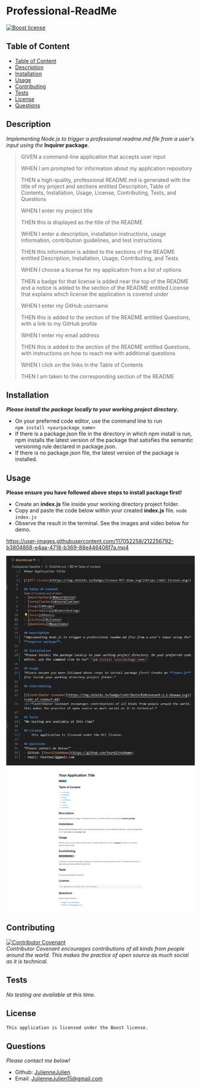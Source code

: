 # Professional-ReadMe

[![Boost license](https://img.shields.io/badge/license-Boost-blue.svg)](https://www.boost.org/LICENSE_1_0.txt)

## Table of Content
- [Table of Content](#table-of-content)
- [Description](#description)
- [Installation](#installation)
- [Usage](#usage)
- [Contributing](#contributing)
- [Tests](#tests)
- [License](#license)
- [Questions](#questions)

## Description
  *Implementing Node.js to trigger a professional readme.md file from a user's input using the* **Inquirer package**.
  
>GIVEN a command-line application that accepts user input
>
>WHEN I am prompted for information about my application repository
>
>THEN a high-quality, professional README.md is generated with the title of my project and sections entitled Description, Table of Contents, Installation, Usage, License, Contributing, Tests, and Questions
>
>WHEN I enter my project title
>
>THEN this is displayed as the title of the README
>
>WHEN I enter a description, installation instructions, usage information, contribution guidelines, and test instructions
>
>THEN this information is added to the sections of the README entitled Description, Installation, Usage, Contributing, and Tests
>
>WHEN I choose a license for my application from a list of options
>
>THEN a badge for that license is added near the top of the README and a notice is added to the section of the README entitled License that explains which license the application is covered under
>
>WHEN I enter my GitHub username
>
>THEN this is added to the section of the README entitled Questions, with a link to my GitHub profile
>
>WHEN I enter my email address
>
>THEN this is added to the section of the README entitled Questions, with instructions on how to reach me with additional questions
>
>WHEN I click on the links in the Table of Contents
>
>THEN I am taken to the corresponding section of the README


## Installation
***Please install the package locally to your working project directory.*** 
- On your preferred code editor, use the command line to run  
`npm install <yourpackage_name>`
- If there is a package.json file in the directory in which npm install is run, npm installs the latest version of the package that satisfies the semantic versioning rule declared in package.json.
- If there is no package.json file, the latest version of the package is installed.



## Usage
**Please ensure you have followed above steps to install package first!**
- Create an **index.js** file inside your working directory project folder. 
- Copy and paste the code below within your created **index.js** file.
`node index.js`
- Observe the result in the terminal. See the images and video below for demo. 

https://user-images.githubusercontent.com/117052258/212256792-b3804868-e4aa-4718-b369-88e446406f7a.mp4

<img src="./Assets/Screenshot_SampleReadMeCode.png">

<img src="./Assets/screencapture-file-C-Users-JayJa-AppData-Local-Temp-mume2023012-7096-w922z0-ft5yd-html-2023-01-12-23_54_27.png">

## Contributing

[![Contributor Covenant](https://img.shields.io/badge/Contributor%20Covenant-2.1-4baaaa.svg)](code_of_conduct.md)
<br>*Contributor Covenant encourages contributions of all kinds from people around the world. This makes the practice of open source as much social as it is technical.*

## Tests
*No testing are available at this time.*

## License
    This application is licensed under the Boost license.

## Questions
*Please contact me below!*
- Github: [JulienneJulien](https://github.com/JulienneJulien)
- Email: JulienneJulien15@gmail.com 
